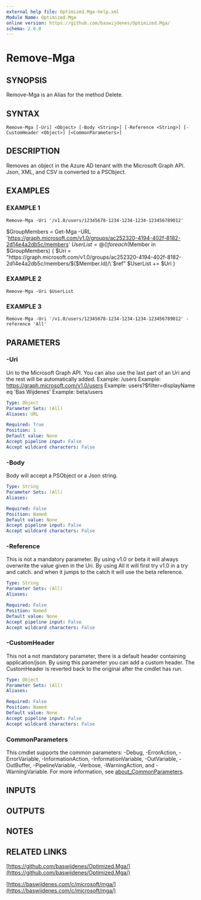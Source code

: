 ```yaml
---
external help file: Optimized.Mga-help.xml
Module Name: Optimized.Mga
online version: https://github.com/baswijdenes/Optimized.Mga/
schema: 2.0.0
---
```


# Remove-Mga

## SYNOPSIS
Remove-Mga is an Alias for the method Delete.

## SYNTAX

```
Remove-Mga [-Uri] <Object> [-Body <String>] [-Reference <String>] [-CustomHeader <Object>] [<CommonParameters>]
```

## DESCRIPTION
Removes an object in the Azure AD tenant with the Microsoft Graph API. 
Json, XML, and CSV is converted to a PSObject.

## EXAMPLES

### EXAMPLE 1
```
Remove-Mga -Uri '/v1.0/users/12345678-1234-1234-1234-123456789012'
```

$GroupMembers = Get-Mga -URL 'https://graph.microsoft.com/v1.0/groups/ac252320-4194-402f-8182-2d14e4a2db5c/members'
$UserList = @()
foreach ($Member in $GroupMembers) {
    $Uri = "https://graph.microsoft.com/v1.0/groups/ac252320-4194-402f-8182-2d14e4a2db5c/members/$($Member.Id)/\`$ref"
    $UserList += $Uri
}

### EXAMPLE 2
```
Remove-Mga -Uri $UserList
```

### EXAMPLE 3
```
Remove-Mga -Uri '/v1.0/users/12345678-1234-1234-1234-123456789012' -reference 'All'
```

## PARAMETERS

### -Uri
Uri to the Microsoft Graph API.
You can also use the last part of an Uri and the rest will be automatically added.
Example: /users
Example: https://graph.microsoft.com/v1.0/users
Example: users?$filter=displayName eq 'Bas Wijdenes'
Example: beta/users

```yaml
Type: Object
Parameter Sets: (All)
Aliases: URL

Required: True
Position: 1
Default value: None
Accept pipeline input: False
Accept wildcard characters: False
```

### -Body
Body will accept a PSObject or a Json string.

```yaml
Type: String
Parameter Sets: (All)
Aliases:

Required: False
Position: Named
Default value: None
Accept pipeline input: False
Accept wildcard characters: False
```

### -Reference
This is not a mandatory parameter. 
By using v1.0 or beta it will always overwrite the value given in the Uri.
By using All it will first try v1.0 in a try and catch.
and when it jumps to the catch it will use the beta reference.

```yaml
Type: String
Parameter Sets: (All)
Aliases:

Required: False
Position: Named
Default value: None
Accept pipeline input: False
Accept wildcard characters: False
```

### -CustomHeader
This not a not mandatory parameter, there is a default header containing application/json.
By using this parameter you can add a custom header.
The CustomHeader is reverted back to the original after the cmdlet has run.

```yaml
Type: Object
Parameter Sets: (All)
Aliases:

Required: False
Position: Named
Default value: None
Accept pipeline input: False
Accept wildcard characters: False
```

### CommonParameters
This cmdlet supports the common parameters: -Debug, -ErrorAction, -ErrorVariable, -InformationAction, -InformationVariable, -OutVariable, -OutBuffer, -PipelineVariable, -Verbose, -WarningAction, and -WarningVariable. For more information, see [about_CommonParameters](http://go.microsoft.com/fwlink/?LinkID=113216).

## INPUTS

## OUTPUTS

## NOTES

## RELATED LINKS

[https://github.com/baswijdenes/Optimized.Mga/](https://github.com/baswijdenes/Optimized.Mga/)

[https://baswijdenes.com/c/microsoft/mga/](https://baswijdenes.com/c/microsoft/mga/)

